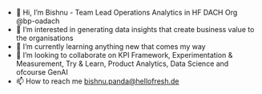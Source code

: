 - 👋 Hi, I’m Bishnu - Team Lead Operations Analytics in HF DACH Org @bp-oadach
- 👀 I’m interested in generating data insights that create business value to the organisations
- 🌱 I’m currently learning anything new that comes my way
- 💞️ I’m looking to collaborate on KPI Framework, Experimentation & Measurement, Try & Learn, Product Analytics, Data Science and ofcourse GenAI
- 📫 How to reach me bishnu.panda@hellofresh.de

<!---
bp-oadach/bp-oadach is a ✨ special ✨ repository because its `README.md` (this file) appears on your GitHub profile.
You can click the Preview link to take a look at your changes.
--->
